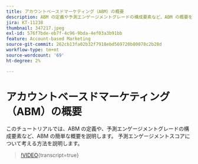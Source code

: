 ```yaml
---
title: アカウントベースドマーケティング（ABM）の概要
description: ABM の定義や予測エンゲージメントグレードの構成要素など、ABM の概要を説明します。 予測エンゲージメントスコアについて考える方法を説明します。
jira: KT-11238
thumbnail: 347217.jpeg
exl-id: 576f7bde-eb7f-4c96-9bda-4ef03a3b91bb
feature: Account-based Marketing
source-git-commit: 262cb13fa02b32f7918ebd569720b80078c2b28d
workflow-type: tm+mt
source-wordcount: '69'
ht-degree: 2%

---
```


# アカウントベースドマーケティング（ABM）の概要

このチュートリアルでは、ABM の定義や、予測エンゲージメントグレードの構成要素など、ABM の簡単な概要を説明します。 予測エンゲージメントスコアについて考える方法を説明します。

>[!VIDEO](https://video.tv.adobe.com/v/347217/?learn=on){transcript=true}

